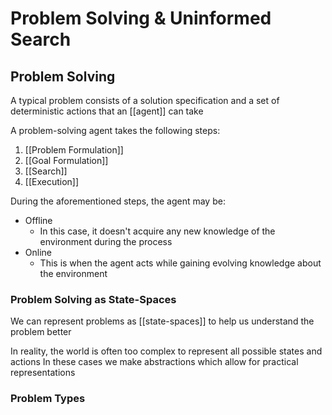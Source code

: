# Problem Solving & Uninformed Search
## Problem Solving
A typical problem consists of a solution specification and a set of deterministic actions that an [[agent]] can take

A problem-solving agent takes the following steps:
1. [[Problem Formulation]]
2. [[Goal Formulation]]
3. [[Search]]
4. [[Execution]]

During the aforementioned steps, the agent may be:
- Offline
	- In this case, it doesn't acquire any new knowledge of the environment during the process
- Online
	- This is when the agent acts while gaining evolving knowledge about the environment

### Problem Solving as State-Spaces
We can represent problems as [[state-spaces]] to help us understand the problem better

In reality, the world is often too complex to represent all possible states and actions
	In these cases we make abstractions which allow for practical representations

### Problem Types